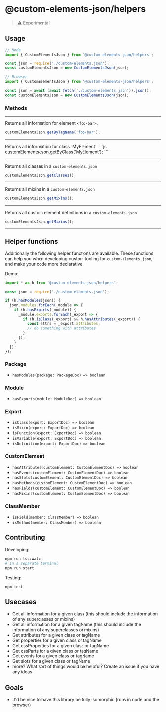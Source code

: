 # @custom-elements-json/helpers

> ⚠️ Experimental

## Usage

```js
// Node
import { CustomElementsJson } from '@custom-elements-json/helpers';

const json = require('./custom-elements.json');
const customElementsJson = new CustomElementsJson(json);

// Browser
import { CustomElementsJson } from '@custom-elements-json/helpers';

const json = await (await fetch('./custom-elements.json')).json();
const customElementsJson = new CustomElementsJson(json);
```

### Methods

<hr>

Returns all information for element `<foo-bar>`.
```js
customElementsJson.getByTagName('foo-bar');
```
<hr>
Returns all information for class `MyElement`.
```js
customElementsJson.getByClass('MyElement');
```
<hr>

Returns all classes in a `custom-elements.json`
```js
customElementsJson.getClasses();
```
<hr>

Returns all mixins in a `custom-elements.json`
```js
customElementsJson.getMixins();
```
<hr>

Returns all custom element definitions in a `custom-elements.json`
```js
customElementsJson.getMixins();
```
<hr>

## Helper functions

Additionally the following helper functions are available. These functions can help you when developing custom tooling for `custom-elements.json`, and make your code more declarative.

Demo:

```js
import * as h from '@custom-elements-json/helpers';

const json = require('./custom-elements.json');

if (h.hasModules(json)) {
  json.modules.forEach(_module => {
    if (h.hasExports(_module)) {
      _module.exports.forEach(_export => {
        if (h.isClass(_export) && h.hasAttributes(_export)) {
          const attrs = _export.attributes;
          // do something with attributes
        }
      });
    }
  });
});

```

### Package
- `hasModules(package: PackageDoc) => boolean`

### Module
- `hasExports(module: ModuleDoc) => boolean`

### Export
- `isClass(export: ExportDoc) => boolean`
- `isMixin(export: ExportDoc) => boolean`
- `isFunction(export: ExportDoc) => boolean`
- `isVariable(export: ExportDoc) => boolean`
- `isDefinition(export: ExportDoc) => boolean`

### CustomElement
- `hasAttributes(customElement: CustomElementDoc) => boolean`
- `hasEvents(customElement: CustomElementDoc) => boolean`
- `hasSlots(customElement: CustomElementDoc) => boolean`
- `hasMethods(customElement: CustomElementDoc) => boolean`
- `hasFields(customElement: CustomElementDoc) => boolean`
- `hasMixins(customElement: CustomElementDoc) => boolean`

### ClassMember
- `isField(member: ClassMember) => boolean`
- `isMethod(member: ClassMember) => boolean`

## Contributing

Developing:

```bash
npm run tsc:watch
# in a separate terminal
npm run start
```

Testing:

```bash
npm test
```

## Usecases

- Get all information for a given class (this should include the information of any superclasses or mixins)
- Get all information for a given tagName (this should include the information of any superclasses or mixins)
- Get attributes for a given class or tagName
- Get properties for a given class or tagName
- Get cssProperties for a given class or tagName
- Get cssParts for a given class or tagName
- Get events for a given class or tagName
- Get slots for a given class or tagName
- more? What sort of things would be helpful? Create an issue if you have any ideas

## Goals

- It'd be nice to have this library be fully isomorphic (runs in node and the browser)